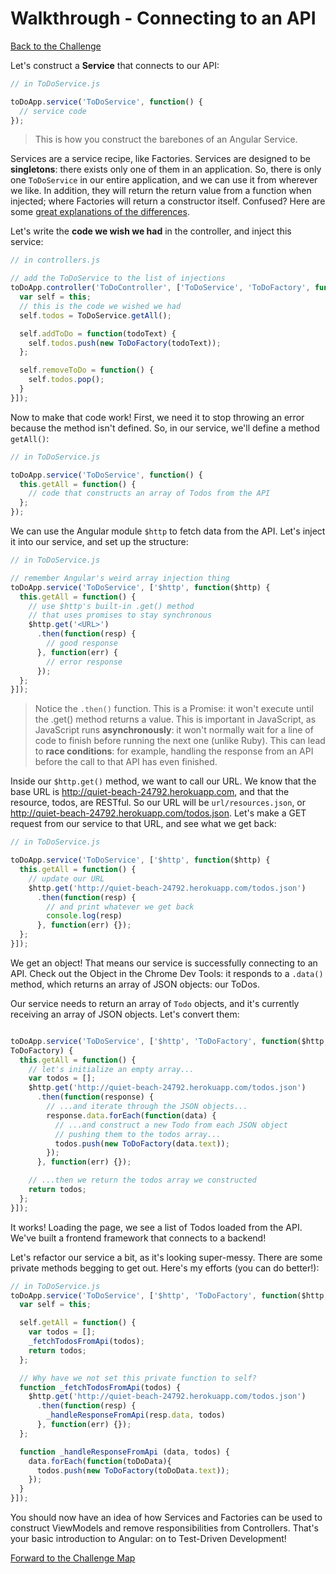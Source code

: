 # Walkthrough - Connecting to an API

[Back to the Challenge](../07_connecting_to_an_api.md)

Let's construct a **Service** that connects to our API:

```javascript
// in ToDoService.js

toDoApp.service('ToDoService', function() {
  // service code
});
```

> This is how you construct the barebones of an Angular Service.

Services are a service recipe, like Factories. Services are designed to be **singletons**: there exists only one of them in an application. So, there is only one `ToDoService` in our entire application, and we can use it from wherever we like. In addition, they will return the return value from a function when injected; where Factories will return a constructor itself. Confused? Here are some [great explanations of the differences](http://stackoverflow.com/questions/15666048/angularjs-service-vs-provider-vs-factory).

Let's write the **code we wish we had** in the controller, and inject this service:

```javascript
// in controllers.js

// add the ToDoService to the list of injections
toDoApp.controller('ToDoController', ['ToDoService', 'ToDoFactory', function(ToDoService, ToDoFactory) {
  var self = this;
  // this is the code we wished we had
  self.todos = ToDoService.getAll();

  self.addToDo = function(todoText) {
    self.todos.push(new ToDoFactory(todoText));
  };

  self.removeToDo = function() {
    self.todos.pop();
  }
}]);
```

Now to make that code work! First, we need it to stop throwing an error because the method isn't defined. So, in our service, we'll define a method `getAll()`:

```javascript
// in ToDoService.js

toDoApp.service('ToDoService', function() {
  this.getAll = function() {
    // code that constructs an array of Todos from the API
  };
});
```

We can use the Angular module `$http` to fetch data from the API. Let's inject it into our service, and set up the structure:

```javascript
// in ToDoService.js

// remember Angular's weird array injection thing
toDoApp.service('ToDoService', ['$http', function($http) {
  this.getAll = function() {
    // use $http's built-in .get() method
    // that uses promises to stay synchronous
    $http.get('<URL>')
      .then(function(resp) {
        // good response
      }, function(err) {
        // error response
      });
  };
}]);
```

> Notice the `.then()` function. This is a Promise: it won't execute until the .get() method returns a value. This is important in JavaScript, as JavaScript runs **asynchronously**: it won't normally wait for a line of code to finish before running the next one (unlike Ruby). This can lead to **race conditions**: for example, handling the response from an API before the call to that API has even finished.

Inside our `$http.get()` method, we want to call our URL. We know that the base URL is http://quiet-beach-24792.herokuapp.com, and that the resource, todos, are RESTful. So our URL will be `url/resources.json`, or http://quiet-beach-24792.herokuapp.com/todos.json. Let's make a GET request from our service to that URL, and see what we get back:

```javascript
// in ToDoService.js

toDoApp.service('ToDoService', ['$http', function($http) {
  this.getAll = function() {
    // update our URL
    $http.get('http://quiet-beach-24792.herokuapp.com/todos.json')
      .then(function(resp) {
        // and print whatever we get back
        console.log(resp)
      }, function(err) {});
  };
}]);
```

We get an object! That means our service is successfully connecting to an API. Check out the Object in the Chrome Dev Tools: it responds to a `.data()` method, which returns an array of JSON objects: our ToDos.

Our service needs to return an array of `Todo` objects, and it's currently receiving an array of JSON objects. Let's convert them:

```javascript

toDoApp.service('ToDoService', ['$http', 'ToDoFactory', function($http,
ToDoFactory) {
  this.getAll = function() {
    // let's initialize an empty array...
    var todos = [];
    $http.get('http://quiet-beach-24792.herokuapp.com/todos.json')
      .then(function(response) {
        // ...and iterate through the JSON objects...
        response.data.forEach(function(data) {
          // ...and construct a new Todo from each JSON object
          // pushing them to the todos array...
          todos.push(new ToDoFactory(data.text));
        });
      }, function(err) {});

    // ...then we return the todos array we constructed
    return todos;
  };
}]);
```

It works! Loading the page, we see a list of Todos loaded from the API. We've built a frontend framework that connects to a backend!

Let's refactor our service a bit, as it's looking super-messy. There are some private methods begging to get out. Here's my efforts (you can do better!):

```javascript
// in ToDoService.js
toDoApp.service('ToDoService', ['$http', 'ToDoFactory', function($http, ToDoFactory) {
  var self = this;

  self.getAll = function() {
    var todos = [];
    _fetchTodosFromApi(todos);
    return todos;
  };

  // Why have we not set this private function to self?
  function _fetchTodosFromApi(todos) {
    $http.get('http://quiet-beach-24792.herokuapp.com/todos.json')
      .then(function(resp) {
        _handleResponseFromApi(resp.data, todos)
      }, function(err) {});
  };

  function _handleResponseFromApi (data, todos) {
    data.forEach(function(toDoData){
      todos.push(new ToDoFactory(toDoData.text));
    });
  }
}]);
```

You should now have an idea of how Services and Factories can be used to construct ViewModels and remove responsibilities from Controllers. That's your basic introduction to Angular: on to Test-Driven Development!

[Forward to the Challenge Map](../00_challenge_map.md)
